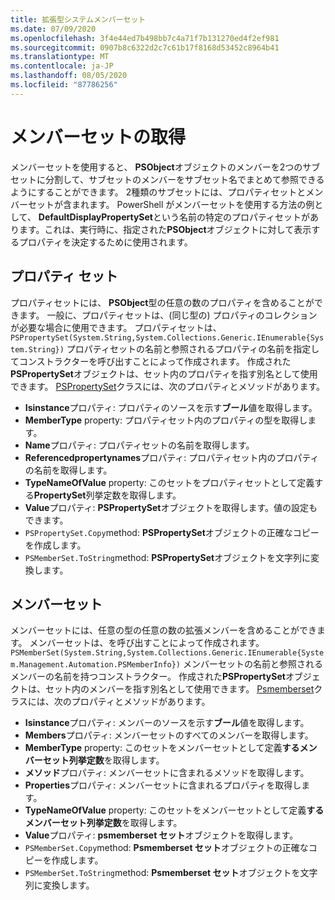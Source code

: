 ```yaml
---
title: 拡張型システムメンバーセット
ms.date: 07/09/2020
ms.openlocfilehash: 3f4e44ed7b498bb7c4a71f7b131270ed4f2ef981
ms.sourcegitcommit: 0907b8c6322d2c7c61b17f8168d53452c8964b41
ms.translationtype: MT
ms.contentlocale: ja-JP
ms.lasthandoff: 08/05/2020
ms.locfileid: "87786256"
---
```

# <a name="ets-member-sets"></a>メンバーセットの取得

メンバーセットを使用すると、 **PSObject**オブジェクトのメンバーを2つのサブセットに分割して、サブセットのメンバーをサブセット名でまとめて参照できるようにすることができます。 2種類のサブセットには、プロパティセットとメンバーセットが含まれます。 PowerShell がメンバーセットを使用する方法の例として、 **DefaultDisplayPropertySet**という名前の特定のプロパティセットがあります。これは、実行時に、指定された**PSObject**オブジェクトに対して表示するプロパティを決定するために使用されます。

## <a name="property-sets"></a>プロパティ セット

プロパティセットには、 **PSObject**型の任意の数のプロパティを含めることができます。 一般に、プロパティセットは、(同じ型の) プロパティのコレクションが必要な場合に使用できます。 プロパティセットは、 `PSPropertySet(System.String,System.Collections.Generic.IEnumerable{System.String})` プロパティセットの名前と参照されるプロパティの名前を指定してコンストラクターを呼び出すことによって作成されます。 作成された**PSPropertySet**オブジェクトは、セット内のプロパティを指す別名として使用できます。 [PSPropertySet](/dotnet/api/system.management.automation.pspropertyset)クラスには、次のプロパティとメソッドがあります。

- **Isinstance**プロパティ: プロパティのソースを示す**ブール**値を取得します。
- **MemberType** property: プロパティセット内のプロパティの型を取得します。
- **Name**プロパティ: プロパティセットの名前を取得します。
- **Referencedpropertynames**プロパティ: プロパティセット内のプロパティの名前を取得します。
- **TypeNameOfValue** property: このセットをプロパティセットとして定義する**PropertySet**列挙定数を取得します。
- **Value**プロパティ: **PSPropertySet**オブジェクトを取得します。値の設定もできます。
- `PSPropertySet.Copy`method: **PSPropertySet**オブジェクトの正確なコピーを作成します。
- `PSMemberSet.ToString`method: **PSPropertySet**オブジェクトを文字列に変換します。

## <a name="member-sets"></a>メンバーセット

メンバーセットには、任意の型の任意の数の拡張メンバーを含めることができます。 メンバーセットは、を呼び出すことによって作成されます。`PSMemberSet(System.String,System.Collections.Generic.IEnumerable{System.Management.Automation.PSMemberInfo})`
メンバーセットの名前と参照されるメンバーの名前を持つコンストラクター。 作成された**PSPropertySet**オブジェクトは、セット内のメンバーを指す別名として使用できます。 [Psmemberset](/dotnet/api/system.management.automation.psmemberset)クラスには、次のプロパティとメソッドがあります。

- **Isinstance**プロパティ: メンバーのソースを示す**ブール**値を取得します。
- **Members**プロパティ: メンバーセットのすべてのメンバーを取得します。
- **MemberType** property: このセットをメンバーセットとして定義**するメンバーセット列挙定数**を取得します。
- **メソッド**プロパティ: メンバーセットに含まれるメソッドを取得します。
- **Properties**プロパティ: メンバーセットに含まれるプロパティを取得します。
- **TypeNameOfValue** property: このセットをメンバーセットとして定義**するメンバーセット列挙定数**を取得します。
- **Value**プロパティ: **psmemberset セット**オブジェクトを取得します。
- `PSMemberSet.Copy`method: **Psmemberset セット**オブジェクトの正確なコピーを作成します。
- `PSMemberSet.ToString`method: **Psmemberset セット**オブジェクトを文字列に変換します。
